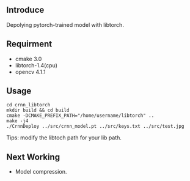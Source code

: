 ## Introduce
Depolying pytorch-trained model with libtorch.

## Requirment
- cmake 3.0
- libtorch-1.4(cpu)
- opencv 4.1.1

## Usage
```shell
cd crnn_libtorch
mkdir build && cd build
cmake -DCMAKE_PREFIX_PATH="/home/username/libtorch" ..
make -j4
./CrnnDeploy ../src/crnn_model.pt ../src/keys.txt ../src/test.jpg
```
Tips: modify the libtoch path for your lib path.

## Next Working
- Model compression.
